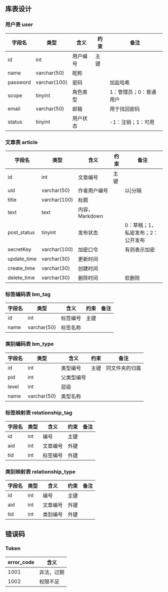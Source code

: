 ## 库表设计

### 用户表 user

| 字段名   | 类型         | 含义     | 约束 | 备注                   |
| -------- | ------------ | -------- | ---- | ---------------------- |
| id       | int          | 用户编号 | 主键 |                        |
| name     | varchar(50)  | 昵称     |      |                        |
| password | varchar(100) | 密码     |      | 加盐哈希               |
| scope    | tinyint      | 角色类型 |      | 1：管理员；0：普通用户 |
| email    | varchar(50)  | 邮箱     |      | 用于找回密码           |
| status   | tinyint      | 用户状态 |      | -1：注销；1：可用      |

### 文章表 article

| 字段名      | 类型         | 含义           | 约束 | 备注                              |
| ----------- | ------------ | -------------- | ---- | --------------------------------- |
| id          | int          | 文章编号       | 主键 |                                   |
| uid         | varchar(50)  | 作者用户编号   |      | 以\|分隔                          |
| title       | varchar(100) | 标题           |      |                                   |
| text        | text         | 内容，Markdown |      |                                   |
| post_status | tinyint      | 发布状态       |      | 0：草稿；1，私密发布；2：公开发布 |
| secretKey   | varchar(100) | 加密口令       |      | 有则表示加密                      |
| update_time | varchar(30)  | 更新时间       |      |                                   |
| create_time | varchar(30)  | 创建时间       |      |                                   |
| delete_time | varchar(30)  | 删除时间       |      | 软删除                            |

### 标签编码表 bm_tag

| 字段名 | 类型        | 含义     | 约束 | 备注 |
| ------ | ----------- | -------- | ---- | ---- |
| id     | int         | 标签编号 | 主键 |      |
| name   | varchar(50) | 标签名称 |      |      |

### 类别编码表 bm_type

| 字段名 | 类型        | 含义       | 约束 | 备注           |
| ------ | ----------- | ---------- | ---- | -------------- |
| id     | int         | 类型编号   | 主键 | 同文件夹的归属 |
| pid    | int         | 父类型编号 |      |                |
| level  | int         | 层级       |      |                |
| name   | varchar(50) | 类型名称   |      |                |

### 标签映射表  relationship_tag

| 字段名 | 类型 | 含义     | 约束 | 备注 |
| ------ | ---- | -------- | ---- | ---- |
| id     | int  | 编号     | 主键 |      |
| aid    | int  | 文章编号 | 外键 |      |
| tid    | int  | 标签编号 | 外键 |      |

### 类别映射表 relationship_type

| 字段名 | 类型 | 含义     | 约束 | 备注 |
| ------ | ---- | -------- | ---- | ---- |
| id     | int  | 编号     | 主键 |      |
| aid    | int  | 文章编号 | 外键 |      |
| tid    | int  | 类别编号 | 外键 |      |

## 错误码

### Token

| error_code | 含义       |
| ---------- | ---------- |
| 1001       | 非法，过期 |
| 1002       | 权限不足   |



